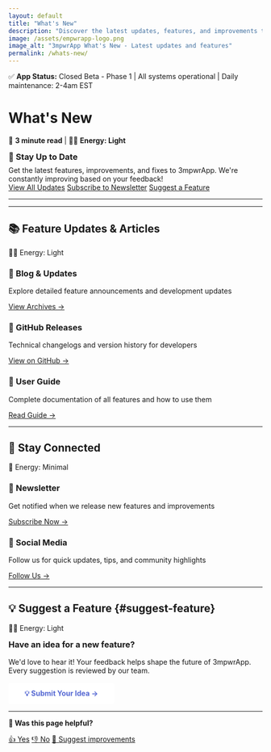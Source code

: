 ```yaml
---
layout: default
title: "What's New"
description: "Discover the latest updates, features, and improvements to 3mpwrApp. Stay informed about new releases, bug fixes, and community-driven enhancements. Updated weekly with transparency and detail."
image: /assets/empwrapp-logo.png
image_alt: "3mpwrApp What's New - Latest updates and features"
permalink: /whats-new/
---
```


<link rel="stylesheet" href="{{ '/assets/css/page-enhancements.css' | relative_url }}">
<link rel="stylesheet" href="{{ '/assets/css/whats-new.css' | relative_url }}">

<div class="status-banner" role="status" aria-live="polite">
  <span class="status-indicator">✅</span> 
  <strong>App Status:</strong> Closed Beta - Phase 1 | All systems operational | Daily maintenance: 2-4am EST
</div>

# What's New

📖 **3 minute read** | 🔋🔋 **Energy: Light**

<div class="gradient-banner">
  <h3 style="margin: 0 0 0.5rem;">🎉 Stay Up to Date</h3>
  <p style="margin: 0;">Get the latest features, improvements, and fixes to 3mpwrApp. We're constantly improving based on your feedback!</p>
</div>

<div class="button-group">
  <a href="/blog/" class="btn btn-primary">View All Updates</a>
  <a href="/newsletter/" class="btn btn-secondary">Subscribe to Newsletter</a>
  <a href="#suggest-feature" class="btn btn-secondary">Suggest a Feature</a>
</div>

---

---

## 📚 Feature Updates & Articles

<span class="energy-cost" data-energy="2" aria-label="Energy cost: light">🔋🔋 Energy: Light</span>

<div class="features-grid">
  <div class="feature-box">
    <h3>📰 Blog & Updates</h3>
    <p>Explore detailed feature announcements and development updates</p>
    <p><a href="/blog/" class="btn btn-secondary">View Archives →</a></p>
  </div>
  
  <div class="feature-box">
    <h3>🚀 GitHub Releases</h3>
    <p>Technical changelogs and version history for developers</p>
    <p><a href="https://github.com/3mpowrApp/3mpwrapp.github.io/releases" target="_blank" rel="noopener noreferrer" class="btn btn-secondary">View on GitHub →</a></p>
  </div>
  
  <div class="feature-box">
    <h3>📖 User Guide</h3>
    <p>Complete documentation of all features and how to use them</p>
    <p><a href="/user-guide/" class="btn btn-secondary">Read Guide →</a></p>
  </div>
</div>

---

## 💬 Stay Connected

<span class="energy-cost" data-energy="1" aria-label="Energy cost: minimal">🔋 Energy: Minimal</span>

<div class="features-grid">
  <div class="feature-box">
    <h3>📧 Newsletter</h3>
    <p>Get notified when we release new features and improvements</p>
    <p><a href="/newsletter/" class="btn btn-primary">Subscribe Now →</a></p>
  </div>
  
  <div class="feature-box">
    <h3>📱 Social Media</h3>
    <p>Follow us for quick updates, tips, and community highlights</p>
    <p><a href="/connect/" class="btn btn-secondary">Follow Us →</a></p>
  </div>
</div>

---

## 💡 Suggest a Feature {#suggest-feature}

<span class="energy-cost" data-energy="2" aria-label="Energy cost: light">🔋🔋 Energy: Light</span>

<div class="gradient-banner-pink">
  <h3 style="margin: 0 0 1rem;">Have an idea for a new feature?</h3>
  <p style="margin: 0 0 1rem;">We'd love to hear it! Your feedback helps shape the future of 3mpwrApp. Every suggestion is reviewed by our team.</p>
  <a href="/contact/?subject=Feature Request" class="cta-button" style="display: inline-block; background: var(--card-bg, #ffffff); color: #5568d3; padding: 0.75rem 2rem; border-radius: 4px; font-weight: bold; text-decoration: none; transition: transform 0.2s;" onmouseover="this.style.transform='scale(1.05)'" onmouseout="this.style.transform='scale(1)'">💡 Submit Your Idea →</a>
</div>

---

<div class="page-feedback" role="complementary">
  <p><strong>💬 Was this page helpful?</strong></p>
  <p>
  <a href="/feedback/" class="feedback-btn feedback-yes">👍 Yes</a>
  <a href="/feedback/" class="feedback-btn feedback-no">👎 No</a>
  <a href="/feedback/" class="feedback-btn feedback-suggest">📝 Suggest improvements</a>
  </p>
</div>

<script src="{{ '/assets/js/page-enhancements.js' | relative_url }}" defer></script>
<script src="{{ '/assets/js/whats-new.js' | relative_url }}" defer></script>